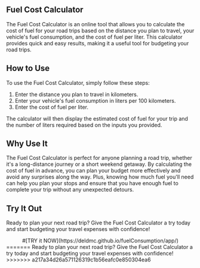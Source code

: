 ## Fuel Cost Calculator
The Fuel Cost Calculator is an online tool that allows you to calculate the cost of fuel for your road trips based on the distance you plan to travel, your vehicle's fuel consumption, and the cost of fuel per liter. This calculator provides quick and easy results, making it a useful tool for budgeting your road trips.

## How to Use
To use the Fuel Cost Calculator, simply follow these steps:

 1. Enter the distance you plan to travel in kilometers.
 2. Enter your vehicle's fuel consumption in liters per 100 kilometers.
 3. Enter the cost of fuel per liter.

The calculator will then display the estimated cost of fuel for your trip and the number of liters required based on the inputs you provided.

## Why Use It
The Fuel Cost Calculator is perfect for anyone planning a road trip, whether it's a long-distance journey or a short weekend getaway. By calculating the cost of fuel in advance, you can plan your budget more effectively and avoid any surprises along the way. Plus, knowing how much fuel you'll need can help you plan your stops and ensure that you have enough fuel to complete your trip without any unexpected detours.

## Try It Out
Ready to plan your next road trip? 
Give the Fuel Cost Calculator a try today and start budgeting your travel expenses with confidence!

<center>#[TRY it NOW](https://deldmc.github.io/fuelConsumption/app/)</center>
=======
Ready to plan your next road trip? Give the Fuel Cost Calculator a try today and start budgeting your travel expenses with confidence!
>>>>>>> a217a34d26a571126319c1b56eafc0e850304ea6
